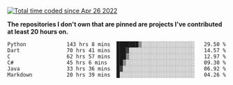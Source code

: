 <a href="https://wakatime.com/@9797ee4f-4108-45bb-8fc2-b36b9c1a1c89"><img src="https://wakatime.com/badge/user/9797ee4f-4108-45bb-8fc2-b36b9c1a1c89.svg?style=for-the-badge" alt="Total time coded since Apr 26 2022" /></a>

**The repositories I don't own that are pinned are projects I've contributed at least 20 hours on.**

<!--START_SECTION:waka-->

```text
Python             143 hrs 8 mins  ███████▒░░░░░░░░░░░░░░░░░   29.50 %
Dart               70 hrs 41 mins  ███▓░░░░░░░░░░░░░░░░░░░░░   14.57 %
C                  62 hrs 57 mins  ███▒░░░░░░░░░░░░░░░░░░░░░   12.97 %
C#                 45 hrs 6 mins   ██▒░░░░░░░░░░░░░░░░░░░░░░   09.30 %
Java               33 hrs 36 mins  █▓░░░░░░░░░░░░░░░░░░░░░░░   06.92 %
Markdown           20 hrs 39 mins  █░░░░░░░░░░░░░░░░░░░░░░░░   04.26 %
```

<!--END_SECTION:waka-->
